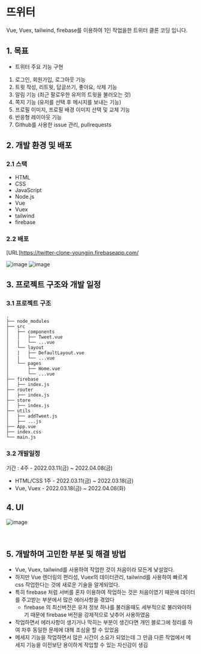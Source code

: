 # 뜨위터 

Vue, Vuex, tailwind, firebase를 이용하여 1인 작업을한 트위터 클론 코딩 입니다.


## 1. 목표

- 트위터 주요 기능 구현
1. 로그인, 회원가입, 로그아웃 기능
2. 트윗 작성, 리트윗, 답글쓰기, 좋아요, 삭제 기능 
3. 알림 기능 (최근 팔로우한 유저의 트윗을 불러오는 것)
4. 쪽지 기능 (유저를 선택 후 메시지를 보내는 기능)
5. 프로필 이미지, 프로필 배경 이미지 선택 및 교체 기능
6. 반응형 레이아웃 기능
7. Github를 사용한 issue 관리, pullrequests 

## 2. 개발 환경 및 배포

### 2.1 스택

- HTML
- CSS
- JavaScript
- Node.js
- Vue
- Vuex
- tailwind
- firebase

### 2.2 배포

[URL]https://twitter-clone-youngjin.firebaseapp.com/

![image](https://user-images.githubusercontent.com/70947883/162259097-63c35592-4a6d-4dfe-98df-52e8952a275c.png)
![image](https://user-images.githubusercontent.com/70947883/162259174-ef26dc24-18cd-47d9-8936-096a8dd7bee0.png)

## 3. 프로젝트 구조와 개발 일정

### 3.1 프로젝트 구조

```
.
├── node_modules
├── src
│   ├── components
│   │   ├── Tweet.vue
│   |   └── ...vue
│   └── layout
│   |   ├── DefaultLayout.vue
│   |   └── ...vue
│   └── pages
│       ├── Home.vue
│       └── ...vue
├── firebase
│   ├── index.js
├── router
│   ├── index.js
├── store
│   ├── index.js
├── utils
│   ├── addTweet.js
│   ├── ...js
├── App.vue
├── index.css
└── main.js
```

### 3.2 개발일정

기간 : 4주 - 2022.03.11(금) ~ 2022.04.08(금)

- HTML/CSS 1주 - 2022.03.11(금) ~ 2022.03.18(금)
- Vue, Vuex - 2022.03.18(금) ~ 2022.04.08(화)

## 4. UI
![image](https://user-images.githubusercontent.com/70947883/162257015-a2d65734-204d-4a97-aad2-2501a98310cf.png)


<br/>

## 5. 개발하며 고민한 부분 및 해결 방법

- Vue, Vuex, tailwind를 사용하여 작업한 것이 처음이라 모든게 낯설었다.
- 하지만 Vue 렌더링의 편리성, Vuex의 데이터관리, tailwind를 사용하여 빠르게 css 작업한다는 것에 새로운 기술을 알게되었다.
- 특히 firebase 처럼 서버를 혼자 이용하여 작업하는 것은 처음이였기 때문에 데이터를 주고받는 부분에서 많은 에러사항을 겪었다
  -  firebase 의 최신버전은 유저 정보 하나를 불러올때도 세부적으로 불러와야하기 때문에 firebase 버전을 강제적으로 낮추어 사용하였음
- 작업하면서 에러사항이 생기거나 막히는 부분이 생긴다면 개인 블로그에 정리를 하여 차후 동일한 문제에 대해 조심을 할 수 있었음
- 메세지 기능을 작업하면서 많은 시간이 소요가 되었는데 그 만큼 다른 작업에서 메세지 기능을 이전보단 용이하게 작업할 수 있는 자신감이 생김 
